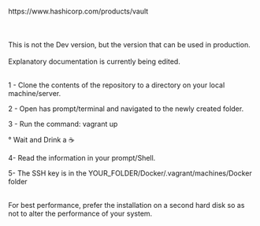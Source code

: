 </br>
https://www.hashicorp.com/products/vault
</br>
</br>
</br>
</br>
This is not the Dev version, but the version that can be used in production.
</br>
</br>
Explanatory documentation is currently being edited.
</br>
</br>
<p>1 - Clone the contents of the repository to a directory on your local machine/server.
<p>2 - Open has prompt/terminal and navigated to the newly created folder.
<p>3 - Run the command: vagrant up
<p>° Wait and Drink a ☕
<p>4- Read the information in your prompt/Shell.
<p>5- The SSH key is in the YOUR_FOLDER/Docker/.vagrant/machines/Docker folder
</br>
</br>
<p>For best performance, prefer the installation on a second hard disk so as not to alter the performance of your system.
